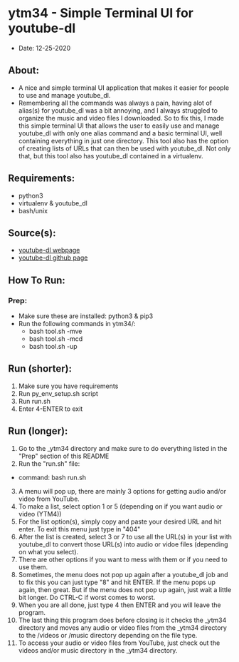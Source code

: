 # ytm34 - Simple Terminal UI for youtube-dl
- Date: 12-25-2020

## About:
- A nice and simple terminal UI application that makes it easier for people to use and manage youtube_dl.
- Remembering all the commands was always a pain, having alot of alias(s) for youtube_dl was a bit annoying, and I always struggled to organize the music and video files I downloaded. So to fix this, I made this simple terminal UI that allows the user to easily use and manage youtube_dl with only one alias command and a basic terminal UI, well containing everything in just one directory. This tool also has the option of creating lists of URLs that can then be used with youtube_dl. Not only that, but this tool also has youtube_dl contained in a virtualenv.

## Requirements:
- python3
- virtualenv & youtube_dl
- bash/unix

## Source(s):
- [youtube-dl webpage](https://youtube-dl.org/)
- [youtube-dl github page](https://github.com/ytdl-org/youtube-dl)

## How To Run:
### Prep:
- Make sure these are installed: python3 & pip3
- Run the following commands in ytm34/:
	- bash tool.sh -mve
	- bash tool.sh -mcd
	- bash tool.sh -up


## Run (shorter):
1) Make sure you have requirements
2) Run py_env_setup.sh script
3) Run run.sh
4) Enter 4-ENTER to exit

## Run (longer):
1) Go to the _ytm34 directory and make sure to do everything listed in the "Prep" section of this README
2) Run the "run.sh" file:
- command: bash run.sh
3) A menu will pop up, there are mainly 3 options for getting audio and/or video from YouTube.
4) To make a list, select option 1 or 5 (depending on if you want audio or video (YTM4))
5) For the list option(s), simply copy and paste your desired URL and hit enter. To exit this menu just type in "404"
6) After the list is created, select 3 or 7 to use all the URL(s) in your list with youtube_dl to convert those URL(s) into audio or vidoe files (depending on what you select).
7) There are other options if you want to mess with them or if you need to use them.
8) Sometimes, the menu does not pop up again after a youtube_dl job and to fix this you can just type "8" and hit ENTER. If the menu pops up again, then great. But if the menu does not pop up again, just wait a little bit longer. Do CTRL-C if worst comes to worst.
9) When you are all done, just type 4 then ENTER and you will leave the program.
10) The last thing this program does before closing is it checks the _ytm34 directory and moves any audio or video files from the _ytm34 directory to the /videos or /music directory depending on the file type.
11) To access your audio or video files from YouTube, just check out the videos and/or music directory in the _ytm34 directory.


